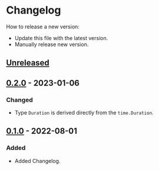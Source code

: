 # Changelog
How to release a new version:
- Update this file with the latest version.
- Manually release new version.

## [Unreleased]

## [0.2.0] - 2023-01-06
### Changed
- Type `Duration` is derived directly from the `time.Duration`.

## [0.1.0] - 2022-08-01
### Added
- Added Changelog.

[Unreleased]: https://github.com/strvcom/strv-backend-go-time/compare/v0.2.0...HEAD
[0.2.0]: https://github.com/strvcom/strv-backend-go-time/compare/v0.1.0...v0.2.0
[0.1.0]: https://github.com/strvcom/strv-backend-go-time/releases/tag/v0.1.0
